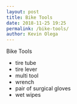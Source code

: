 ```yaml
--- 
layout: post 
title: Bike Tools 
date: 2018-11-25 19:25
permalink: /bike-tools/ 
author: Kevin Olega 
--- 
```

Bike Tools 
- tire tube
- tire lever
- multi tool
- wrench
- pair of surgical gloves
- wet wipes